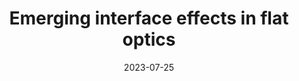 ---
title: "Emerging interface effects in flat optics"
date: 2023-07-25
authors: ["M. Moccia", "G. Castaldi", "A. Alù", "V. Galdi"]
publication_types: ["1"]
abstract: ""
featured: false
publication: "*IEEE Antennas and Propagation Society International Symposium*"
---